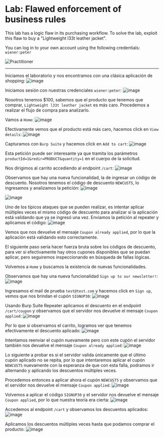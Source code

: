 # Lab: Flawed enforcement of business rules

This lab has a logic flaw in its purchasing workflow. To solve the lab, exploit this flaw to buy a "Lightweight l33t leather jacket".

You can log in to your own account using the following credentials: `wiener:peter`

![Practitioner](https://img.shields.io/badge/level-Apprentice-green)


---


Iniciamos el laboratorio y nos encontramos con una clásica aplicación de shopping:
![image](https://github.com/user-attachments/assets/f3be035e-1cc6-4af5-bac4-e7a2c22f6cfe)

Iniciamos sesión con nuestras credenciales `wiener:peter`:
![image](https://github.com/user-attachments/assets/98f5a77f-22cd-44b3-b535-b6090261a594)

Nosotros tenemos $100, sabemos que el producto que tenemos que comprar, `Lightweight l33t leather jacket` es más caro. Procedemos a realizar el flujo de compra para analizarlo.

Vamos a `Home`:
![image](https://github.com/user-attachments/assets/0c7374c5-05d4-45a9-ad7d-4f6d83f2e3b1)

Efectivamente vemos que el producto está más caro, hacemos click en `View details`:
![image](https://github.com/user-attachments/assets/2b90aa38-b0ca-4b41-bbae-0d1fc9c85a8d)

Capturamos con `Burp Suite` y hacemos click en `Add to cart`:
![image](https://github.com/user-attachments/assets/aab65bfc-da83-4823-b70b-90e58eb73946)

Esta petición puede ser interesante ya que tramita los parámetros `productId=1&redir=PRODUCT&quantity=1` en el cuerpo de la solicitud.

Nos dirigimos al carrito accediendo al endpoint `/cart`:
![image](https://github.com/user-attachments/assets/151ce4f8-a147-4311-a13f-c91dcea85fdb)

Observamos que hay una nueva funcionalidad, la de ingresar un código de descuento. Nosotros tenemos el código de descuento `NEWCUST5`, lo ingresamos y analizamos la petición:
![image](https://github.com/user-attachments/assets/78a70895-d636-42b8-a0ed-3d1eef79d9d3)

![image](https://github.com/user-attachments/assets/e3263519-71da-4e1a-b6fb-fd8d8a873938)


Uno de los típicos ataques que se pueden realizar, es intentar aplicar múltiples veces el mismo código de descuento para analizar si la aplicación está validando que ya se ingresó una vez. Enviamos la petición al repeater y aplicamos el código:
![image](https://github.com/user-attachments/assets/d70cc1fc-0afd-4049-8bd3-6120eef2e881)

Vemos que nos devuelve el mensaje `Coupon already applied`, por lo que la aplicación está validando esto correctamente.

El siguiente paso sería hacer fuerza bruta sobre los códigos de descuento, para ver si efectivamente hay otros cupones disponibles que se puedan aplicar, pero seguiremos inspeccionando en búsqueda de fallas lógicas.

Volvemos a `Home` y buscamos la existencia de nuevas funcionalidades.

Observamos que hay una nueva funcionalidad `Sign up to our newsletter!`:
![image](https://github.com/user-attachments/assets/ec412e6d-70e7-4577-9958-17bf11c9afdd)

Ingresamos el mail de prueba `test@test.com` y hacemos click en `Sign up`, vemos que nos brindan el cupón `SIGNUP30`:
![image](https://github.com/user-attachments/assets/99793ffd-b088-453b-b6df-25390e2192f3)

Usando Burp Suite Repeater aplicamos el descuento en el endpoint `/cart/coupon` y observamos que el servidor nos devuelve el mensaje `Coupon applied`:
![image](https://github.com/user-attachments/assets/4560d843-82a5-44dc-9908-531caa4253c2)

Por lo que si observamos el carrito, logramos ver que tenemos efectivamente el descuento aplicado:
![image](https://github.com/user-attachments/assets/49c61389-4bf4-4cbd-82c9-07be7614be78)

Intentamos reenviar el cupón nuevamente pero con este cupón el servidor también nos devuelve el mensaje `Coupon already applied`:
![image](https://github.com/user-attachments/assets/b048e4f3-2568-4f49-98fa-841578fd06a2)

Lo siguiente a probar es si el servidor valida únicamente que el último cupón aplicado no se repita, por lo que intentaremos aplicar el cupón `NEWCUST5` nuevamente con la esperanza de que con esta falla, podramos ir alternando y aplicando los descuentos múltiples veces.

Procedemos entonces a aplicar ahora el cupón `NEWCUST5` y observamos que el servidor nos devuelve el mensaje `Coupon applied`:
![image](https://github.com/user-attachments/assets/51bfaf41-c964-4057-ad32-a832de01bfe5)

Volvemos a aplicar el código `SIGNUP30` y el servidor nos devuelve el mensaje `Coupon applied`, por lo que nuestra teoría era cierta:
![image](https://github.com/user-attachments/assets/1058fad6-8d5e-4225-82e2-7cacd5b7d387)

Accedemos al endpoint `/cart` y observamos los descuentos aplicados:
![image](https://github.com/user-attachments/assets/b6f9cfda-2916-4627-94ed-b9d6cc16ceaf)

Aplicamos los descuentos múltiples veces hasta que podamos comprar el producto:
![image](https://github.com/user-attachments/assets/7ae205c3-ca9f-4115-bd87-e7cba9ae3dbd)




















